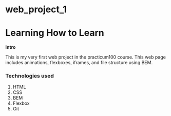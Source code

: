 # web_project_1
# Learning How to Learn

**Intro**

This is my very first web project in the practicum100 course.
This web page includes animations, flexboxes, iframes, and file structure using BEM.

### Technologies used

1. HTML
2. CSS
3. BEM
4. Flexbox
5. Git
